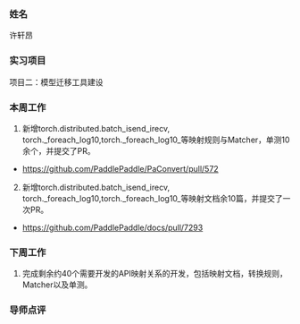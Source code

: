 ### 姓名
许轩昂

### 实习项目
项目二：模型迁移工具建设

### 本周工作

1. 新增torch.distributed.batch_isend_irecv, torch.\_foreach_log10,torch.\_foreach_log10_等映射规则与Matcher，单测10余个，并提交了PR。

- https://github.com/PaddlePaddle/PaConvert/pull/572

2. 新增torch.distributed.batch_isend_irecv, torch.\_foreach_log10,torch.\_foreach_log10_等映射文档余10篇，并提交了一次PR。

- https://github.com/PaddlePaddle/docs/pull/7293
  

### 下周工作

1. 完成剩余约40个需要开发的API映射关系的开发，包括映射文档，转换规则，Matcher以及单测。


### 导师点评
